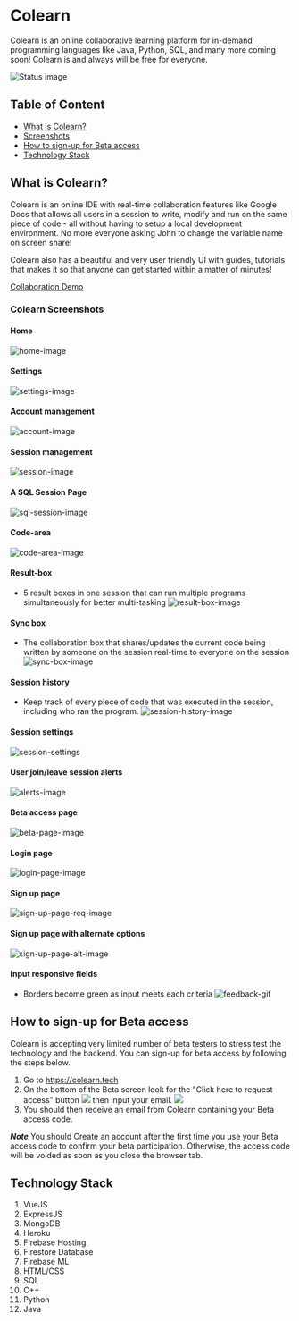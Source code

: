 # Colearn

Colearn is an online collaborative learning platform for in-demand programming languages like Java, Python, SQL, and many more coming soon! Colearn is and always will be free for everyone.

![Status image](https://imgur.com/Op9g4Cr.png)

## Table of Content
- [What is Colearn?](https://github.com/th3pi/colearn#what-is-colearn)
- [Screenshots](https://github.com/th3pi/colearn#colearn-screenshots)
- [How to sign-up for Beta access](https://github.com/th3pi/colearn#how-to-sign-up-for-beta-access)
- [Technology Stack](https://github.com/th3pi/colearn#technology-stack)

## What is Colearn?

Colearn is an online IDE with real-time collaboration features like Google Docs that allows all users in a session to write, modify and run on the same piece of code - all without having to setup a local development environment. No more everyone asking John to change the variable name on screen share!

Colearn also has a beautiful and very user friendly UI with guides, tutorials that makes it so that anyone can get started within a matter of minutes!

[Collaboration Demo](https://imgur.com/ASdtS4G.gif)

### Colearn Screenshots
#### Home 
![home-image](https://imgur.com/kpgbOrV.png)

#### Settings
![settings-image](https://imgur.com/3bPaa4n.png)
#### Account management
![account-image](https://imgur.com/XiRXSdV.png)
#### Session management
![session-image](https://imgur.com/FiWIQXf.png)
#### A SQL Session Page
![sql-session-image](https://imgur.com/V1qihfo.png)
#### Code-area
![code-area-image](https://imgur.com/IBY7EmK.png)
#### Result-box
  - 5 result boxes in one session that can run multiple programs
  simultaneously for better multi-tasking
![result-box-image](https://imgur.com/gZHQmbI.png)
#### Sync box
  - The collaboration box that shares/updates the current code being written by someone on the session real-time to everyone on the session
![sync-box-image](https://imgur.com/FfOgFnp.png)
#### Session history
  - Keep track of every piece of code that was executed in the session, including who ran the program.
![session-history-image](https://imgur.com/UloOx1C.png)
#### Session settings
![session-settings](https://imgur.com/wYASAs4.png)
#### User join/leave session alerts
![alerts-image](https://imgur.com/TmbWf44.png)
#### Beta access page
![beta-page-image](https://imgur.com/qujNLuT.png)
#### Login page
![login-page-image](https://imgur.com/Uiz5cUF.png)
#### Sign up page
![sign-up-page-req-image](https://imgur.com/O2mnJvm.png)
#### Sign up page with alternate options
![sign-up-page-alt-image](https://imgur.com/I7AwLIC.png)
#### Input responsive fields
   - Borders become green as input meets each criteria
![feedback-gif](https://imgur.com/6NZbWfM.gif)

## How to sign-up for Beta access

Colearn is accepting very limited number of beta testers to stress test the technology and the backend. You can sign-up for beta access by following the steps below.

1. Go to https://colearn.tech
2. On the bottom of the Beta screen look for the "Click here to request access" button 
![](https://imgur.com/TBtFWLp.png)
then input your email.
![](https://imgur.com/J8rPjkX.png)
3. You should then receive an email from Colearn containing your Beta access code.

***Note*** You should Create an account after the first time you use your Beta access code to confirm your beta participation. Otherwise, the access code will be voided as soon as you close the browser tab.

## Technology Stack
1. VueJS
2. ExpressJS
3. MongoDB
4. Heroku
5. Firebase Hosting
6. Firestore Database
7. Firebase ML
8. HTML/CSS
9. SQL
10. C++
11. Python
12. Java